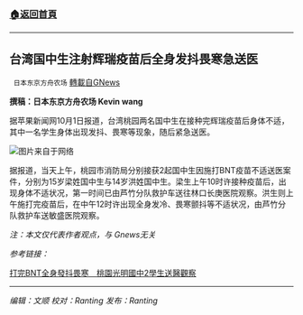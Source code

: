 ###  [:house:返回首頁](https://github.com/ourhimalayas/txt)
---


## 台湾国中生注射辉瑞疫苗后全身发抖畏寒急送医
` 日本东京方舟农场` [轉載自GNews](https://gnews.org/zh-hans/1571606/)

**撰稿：日本东京方舟农场 Kevin wang**

据苹果新闻网10月1日报道，台湾桃园两名国中生在接种完辉瑞疫苗后身体不适，其中一名学生身体出现发抖、畏寒等现象，随后紧急送医。

![](https://assets.gnews.org/wp-content/uploads/2021/10/微信图片_20211004003620.png)图片来自于网络

据报道，当天上午，桃园市消防局分别接获2起国中生因施打BNT疫苗不适送医案件，分别为15岁梁姓国中生与14岁洪姓国中生。梁生上午10时许接种疫苗后，出现身体不适状况，第一时间已由芦竹分队救护车送往林口长庚医院观察。洪生则上午施打完疫苗后，在中午12时许出现全身发冷、畏寒颤抖等不适状况，由芦竹分队救护车送敏盛医院观察。

*注：本文仅代表作者观点，与 Gnews无关*

*参考链接：*

[打完BNT全身發抖畏寒　桃園光明國中2學生送醫觀察](https://tw.appledaily.com/local/20211001/26PIU3A7NVGX7E6ZYIGF4ETUT4/)

* * *

*编辑：文顺 校对：Ranting 发布：Ranting*
